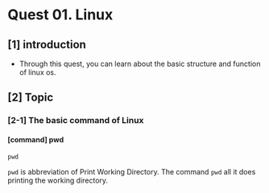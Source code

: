 # Quest 01. Linux

## \[1\] introduction 

* Through this quest, you can learn about the basic structure and function of linux os. 

## \[2\] Topic

### \[2-1\] The basic command of Linux 

#### \[command\] pwd

```text
pwd
```

`pwd` is abbreviation of Print Working Directory. The command `pwd` all it does printing the working directory.

